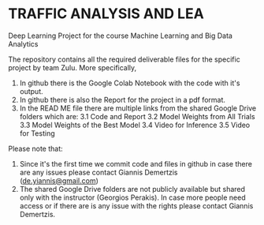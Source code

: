 # TRAFFIC ANALYSIS AND LEA
Deep Learning Project for the course Machine Learning and Big Data Analytics

The repository contains all the required deliverable files for the specific project by team Zulu. More specifically,

1. In github there is the Google Colab Notebook with the code with it's output.
2. In github there is also the Report for the project in a pdf format.
3. In the READ ME file there are multiple links from the shared Google Drive folders which are:
  3.1 Code and Report
  3.2 Model Weights from All Trials
  3.3 Model Weights of the Best Model
  3.4 Video for Inference
  3.5 Video for Testing

Please note that: 
1. Since it's the first time we commit code and files in github in case there are any issues please contact Giannis Demertzis (de.yiannis@gmail.com)
2. The shared Google Drive folders are not publicly available but shared only with the instructor (Georgios Perakis). In case more people need access or if there are is any issue with the rights please contact Giannis Demertzis.
